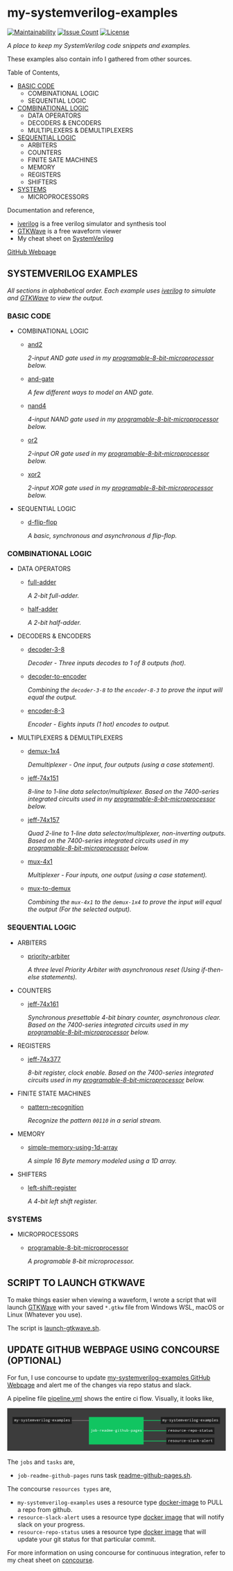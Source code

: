 # my-systemverilog-examples

[![Maintainability](https://api.codeclimate.com/v1/badges/7b6a0473affbce8049ee/maintainability)](https://codeclimate.com/github/JeffDeCola/my-systemverilog-examples/maintainability)
[![Issue Count](https://codeclimate.com/github/JeffDeCola/my-systemverilog-examples/badges/issue_count.svg)](https://codeclimate.com/github/JeffDeCola/my-systemverilog-examples/issues)
[![License](http://img.shields.io/:license-mit-blue.svg)](http://jeffdecola.mit-license.org)

_A place to keep my SystemVerilog code snippets and examples._

These examples also contain info I gathered from other sources.

Table of Contents,

* [BASIC CODE](https://github.com/JeffDeCola/my-systemverilog-examples#basic-code)
  * COMBINATIONAL LOGIC
  * SEQUENTIAL LOGIC
* [COMBINATIONAL LOGIC](https://github.com/JeffDeCola/my-systemverilog-examples#combinational-logic)
  * DATA OPERATORS
  * DECODERS & ENCODERS
  * MULTIPLEXERS & DEMULTIPLEXERS
* [SEQUENTIAL LOGIC](https://github.com/JeffDeCola/my-systemverilog-examples#sequential-logic)
  * ARBITERS
  * COUNTERS
  * FINITE SATE MACHINES
  * MEMORY
  * REGISTERS
  * SHIFTERS
* [SYSTEMS](https://github.com/JeffDeCola/my-systemverilog-examples#systems)
  * MICROPROCESSORS

Documentation and reference,

* [iverilog](https://github.com/JeffDeCola/my-cheat-sheets/tree/master/hardware/tools/simulation/iverilog-cheat-sheet)
  is a free verilog simulator and synthesis tool
* [GTKWave](https://github.com/JeffDeCola/my-cheat-sheets/tree/master/hardware/tools/simulation/gtkwave-cheat-sheet)
  is a free waveform viewer
* My cheat sheet on
  [SystemVerilog](https://github.com/JeffDeCola/my-cheat-sheets/tree/master/hardware/development/languages/systemverilog-cheat-sheet)
  
[GitHub Webpage](https://jeffdecola.github.io/my-systemverilog-examples/)

## SYSTEMVERILOG EXAMPLES

_All sections in alphabetical order.
Each example uses
[iverilog](https://github.com/JeffDeCola/my-cheat-sheets/tree/master/hardware/tools/simulation/iverilog-cheat-sheet)
to simulate and
[GTKWave](https://github.com/JeffDeCola/my-cheat-sheets/tree/master/hardware/tools/simulation/gtkwave-cheat-sheet)
to view the output._

### BASIC CODE

* COMBINATIONAL LOGIC

  * [and2](https://github.com/JeffDeCola/my-systemverilog-examples/tree/master/basic-code/combinational-logic/and2)

    _2-input AND gate used in my
    [programable-8-bit-microprocessor](https://github.com/JeffDeCola/my-systemverilog-examples/tree/master/systems/microprocessors/programable-8-bit-microprocessor)
    below._

  * [and-gate](https://github.com/JeffDeCola/my-systemverilog-examples/tree/master/basic-code/combinational-logic/and-gate)

    _A few different ways to model an AND gate._

  * [nand4](https://github.com/JeffDeCola/my-systemverilog-examples/tree/master/basic-code/combinational-logic/nand4)

    _4-input NAND gate used in my
    [programable-8-bit-microprocessor](https://github.com/JeffDeCola/my-systemverilog-examples/tree/master/systems/microprocessors/programable-8-bit-microprocessor)
    below._

  * [or2](https://github.com/JeffDeCola/my-systemverilog-examples/tree/master/basic-code/combinational-logic/or2)

    _2-input OR gate used in my
    [programable-8-bit-microprocessor](https://github.com/JeffDeCola/my-systemverilog-examples/tree/master/systems/microprocessors/programable-8-bit-microprocessor)
    below._

  * [xor2](https://github.com/JeffDeCola/my-systemverilog-examples/tree/master/basic-code/combinational-logic/xor2)

    _2-input XOR gate used in my
    [programable-8-bit-microprocessor](https://github.com/JeffDeCola/my-systemverilog-examples/tree/master/systems/microprocessors/programable-8-bit-microprocessor)
    below._

* SEQUENTIAL LOGIC

  * [d-flip-flop](https://github.com/JeffDeCola/my-systemverilog-examples/tree/master/basic-code/sequential-logic/d-flip-flop)

     _A basic, synchronous and asynchronous d flip-flop._

### COMBINATIONAL LOGIC

* DATA OPERATORS

  * [full-adder](https://github.com/JeffDeCola/my-systemverilog-examples/tree/master/combinational-logic/data-operators/full-adder)

    _A 2-bit full-adder._

  * [half-adder](https://github.com/JeffDeCola/my-systemverilog-examples/tree/master/combinational-logic/data-operators/half-adder)

    _A 2-bit half-adder._

* DECODERS & ENCODERS

  * [decoder-3-8](https://github.com/JeffDeCola/my-systemverilog-examples/tree/master/combinational-logic/decoders-and-encoders/decoder-3-8)

    _Decoder - Three inputs decodes to 1 of 8 outputs (hot)._

  * [decoder-to-encoder](https://github.com/JeffDeCola/my-systemverilog-examples/tree/master/combinational-logic/decoders-and-encoders/decoder-to-encoder)

    _Combining the `decoder-3-8` to the `encoder-8-3` to prove the input will equal
    the output._

  * [encoder-8-3](https://github.com/JeffDeCola/my-systemverilog-examples/tree/master/combinational-logic/decoders-and-encoders/encoder-8-3)

    _Encoder - Eights inputs (1 hot) encodes to output._

* MULTIPLEXERS & DEMULTIPLEXERS

  * [demux-1x4](https://github.com/JeffDeCola/my-systemverilog-examples/tree/master/combinational-logic/multiplexers-and-demultiplexers/demux-1x4)

    _Demultiplexer - One input, four outputs (using a case statement)._

  * [jeff-74x151](https://github.com/JeffDeCola/my-systemverilog-examples/tree/master/combinational-logic/multiplexers-and-demultiplexers/jeff-74x151)

    _8-line to 1-line data selector/multiplexer.
    Based on the 7400-series integrated circuits used in my
    [programable-8-bit-microprocessor](https://github.com/JeffDeCola/my-systemverilog-examples/tree/master/systems/microprocessors/programable-8-bit-microprocessor)
    below._

  * [jeff-74x157](https://github.com/JeffDeCola/my-systemverilog-examples/tree/master/combinational-logic/multiplexers-and-demultiplexers/jeff-74x157)

    _Quad 2-line to 1-line data selector/multiplexer, non-inverting outputs.
    Based on the 7400-series integrated circuits used in my
    [programable-8-bit-microprocessor](https://github.com/JeffDeCola/my-systemverilog-examples/tree/master/systems/microprocessors/programable-8-bit-microprocessor)
    below._

  * [mux-4x1](https://github.com/JeffDeCola/my-systemverilog-examples/tree/master/combinational-logic/multiplexers-and-demultiplexers/mux-4x1)

    _Multiplexer - Four inputs, one output (using a case statement)._

  * [mux-to-demux](https://github.com/JeffDeCola/my-systemverilog-examples/tree/master/combinational-logic/multiplexers-and-demultiplexers/mux-to-demux)  

    _Combining the `mux-4x1` to the `demux-1x4` to prove the input will equal
    the output (For the selected output)._

### SEQUENTIAL LOGIC

* ARBITERS

  * [priority-arbiter](https://github.com/JeffDeCola/my-systemverilog-examples/tree/master/sequential-logic/arbiters/priority-arbiter)

    _A three level Priority Arbiter with asynchronous reset
    (Using if-then-else statements)._

* COUNTERS

  * [jeff-74x161](https://github.com/JeffDeCola/my-systemverilog-examples/tree/master/sequential-logic/counters/jeff-74x161)

    _Synchronous presettable 4-bit binary counter, asynchronous clear.
    Based on the 7400-series integrated circuits used in my
    [programable-8-bit-microprocessor](https://github.com/JeffDeCola/my-systemverilog-examples/tree/master/systems/microprocessors/programable-8-bit-microprocessor)
    below._

* REGISTERS

  * [jeff-74x377](https://github.com/JeffDeCola/my-systemverilog-examples/tree/master/sequential-logic/registerss/jeff-74x377)

    _8-bit register, clock enable.
    Based on the 7400-series integrated circuits used in my
    [programable-8-bit-microprocessor](https://github.com/JeffDeCola/my-systemverilog-examples/tree/master/systems/microprocessors/programable-8-bit-microprocessor)
    below._

* FINITE STATE MACHINES

  * [pattern-recognition](https://github.com/JeffDeCola/my-systemverilog-examples/tree/master/sequential-logic/finite-state-machines/pattern-recognition)

    _Recognize the pattern `00110` in a serial stream._

* MEMORY

  * [simple-memory-using-1d-array](https://github.com/JeffDeCola/my-systemverilog-examples/tree/master/sequential-logic/memory/simple-memory-using-1d-array)

    _A simple 16 Byte memory modeled using a 1D array._

* SHIFTERS

  * [left-shift-register](https://github.com/JeffDeCola/my-systemverilog-examples/tree/master/sequential-logic/shifters/left-shift-register)

    _A 4-bit left shift register._

### SYSTEMS

* MICROPROCESSORS

  * [programable-8-bit-microprocessor](https://github.com/JeffDeCola/my-systemverilog-examples/tree/master/systems/microprocessors/programable-8-bit-microprocessor)

    _A programable 8-bit microprocessor._

## SCRIPT TO LAUNCH GTKWAVE

To make things easier when viewing a waveform, I wrote a script that will launch
[GTKWave](https://github.com/JeffDeCola/my-cheat-sheets/tree/master/hardware/tools/simulation/gtkwave-cheat-sheet)
with your saved `*.gtkw` file
from Windows WSL, macOS or Linux (Whatever you use).

The script is
[launch-gtkwave.sh](launch-GTKWave-script/launch-gtkwave.sh).

## UPDATE GITHUB WEBPAGE USING CONCOURSE (OPTIONAL)

For fun, I use concourse to update
[my-systemverilog-examples GitHub Webpage](https://jeffdecola.github.io/my-systemverilog-examples/)
and alert me of the changes via repo status and slack.

A pipeline file [pipeline.yml](https://github.com/JeffDeCola/my-systemverilog-examples/tree/master/ci/pipeline.yml)
shows the entire ci flow. Visually, it looks like,

![IMAGE - my-systemverilog-examples concourse ci pipeline - IMAGE](docs/pics/my-systemverilog-examples-pipeline.jpg)

The `jobs` and `tasks` are,

* `job-readme-github-pages` runs task
  [readme-github-pages.sh](https://github.com/JeffDeCola/my-systemverilog-examples/tree/master/ci/scripts/readme-github-pages.sh).

The concourse `resources types` are,

* `my-systemverilog-examples` uses a resource type
  [docker-image](https://hub.docker.com/r/concourse/git-resource/)
  to PULL a repo from github.
* `resource-slack-alert` uses a resource type
  [docker image](https://hub.docker.com/r/cfcommunity/slack-notification-resource)
  that will notify slack on your progress.
* `resource-repo-status` uses a resource type
  [docker image](https://hub.docker.com/r/dpb587/github-status-resource)
  that will update your git status for that particular commit.

For more information on using concourse for continuous integration,
refer to my cheat sheet on [concourse](https://github.com/JeffDeCola/my-cheat-sheets/tree/master/software/operations-tools/continuous-integration-continuous-deployment/concourse-cheat-sheet).
